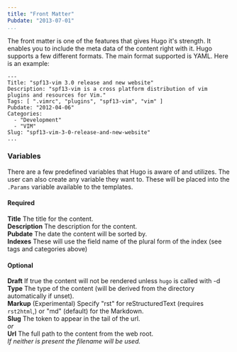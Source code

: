 ```yaml
---
title: "Front Matter"
Pubdate: "2013-07-01"
...
```


The front matter is one of the features that gives Hugo it's strength. It enables
you to include the meta data of the content right with it. Hugo supports a few 
different formats. The main format supported is YAML. Here is an example:

    ---
    Title: "spf13-vim 3.0 release and new website"
    Description: "spf13-vim is a cross platform distribution of vim plugins and resources for Vim."
    Tags: [ ".vimrc", "plugins", "spf13-vim", "vim" ]
    Pubdate: "2012-04-06"
    Categories:
      - "Development"
      - "VIM"
    Slug: "spf13-vim-3-0-release-and-new-website"
    ...

### Variables

There are a few predefined variables that Hugo is aware of and utilizes. The user can also create
any variable they want to. These will be placed into the `.Params` variable available to the templates.

#### Required

**Title**  The title for the content. <br>
**Description** The description for the content.<br>
**Pubdate** The date the content will be sorted by.<br>
**Indexes** These will use the field name of the plural form of the index (see tags and categories above)

#### Optional

**Draft** If true the content will not be rendered unless `hugo` is called with -d<br>
**Type** The type of the content (will be derived from the directory automatically if unset).<br>
**Markup** (Experimental) Specify "rst" for reStructuredText (requires
           `rst2html`,) or "md" (default) for the Markdown.<br>
**Slug** The token to appear in the tail of the url.<br>
  *or*<br>
**Url** The full path to the content from the web root.<br>
*If neither is present the filename will be used.*

